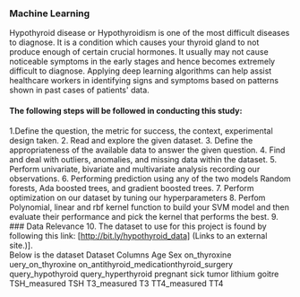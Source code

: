 ### Machine Learning
Hypothyroid disease or Hypothyroidism is one of the most difficult diseases to diagnose. It is a condition which causes your thyroid gland to not produce enough of certain crucial hormones. It usually may not cause noticeable symptoms in the early stages and hence becomes extremely difficult to diagnose. 
Applying deep learning algorithms can help assist healthcare workers in identifying signs and symptoms based on patterns shown in past cases of patients' data.

#### The following steps will be followed in conducting this study:
1.Define the question, the metric for success, the context, experimental design taken.
2. Read and explore the given dataset.
3. Define the appropriateness of the available data to answer the given question.
4. Find and deal with outliers, anomalies, and missing data within the dataset.
5. Perform univariate, bivariate and multivariate analysis recording our observations.
6. Performing prediction using any of the two models Random forests, Ada boosted trees, and gradient boosted trees.
7. Perform optimization on our dataset by tuning our hyperparameters
8. Perfom Polynomial, linear and rbf kernel function to build your SVM model and then evaluate their performance and pick the kernel that performs the best.
9. ### Data Relevance
10. The dataset to use for this project is found by following this link: [http://bit.ly/hypothyroid_data] (Links to an external site.)].  
Below is the dataset Dataset Columns
Age
Sex
on_thyroxine
uery_on_thyroxine
on_antithyroid_medicationthyroid_surgery
query_hypothyroid
query_hyperthyroid
pregnant
sick
tumor
lithium
goitre
TSH_measured
TSH
T3_measured
T3
TT4_measured
TT4
